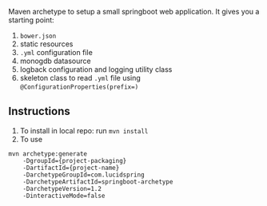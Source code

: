 Maven archetype to setup a small springboot web application. It gives you a starting point:

1. `bower.json`
2. static resources
3. `.yml` configuration file
4. monogdb datasource
5. logback configuration and logging utility class
6. skeleton class to read `.yml` file using `@ConfigurationProperties(prefix=)`

## Instructions

1. To install in local repo: run `mvn install`
2. To use
```
mvn archetype:generate
    -DgroupId={project-packaging}
    -DartifactId={project-name}
    -DarchetypeGroupId=com.lucidspring
    -DarchetypeArtifactId=springboot-archetype
    -DarchetypeVersion=1.2
    -DinteractiveMode=false
```
